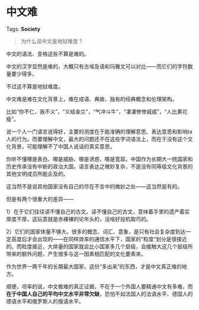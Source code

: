 # 中文难

Tags: **Society**

> 为什么说中文是地狱难度？



中文的语法、变格这些不算是难的。

中文的汉字显然是难的，大概只有古埃及语和玛雅文可以对比——而它们的字符数量要少得多。

不过这不算是地狱难度。

中文难是难在文化背景上，难在成语、典故、独有的经典概念和伦理架构。

比如“你不仁，我不义”，“义结金兰”，“气冲斗牛”，“凄凄惨惨戚戚”，“人比黄花瘦”。

说一个人一门语言说得好，主要的测度在于能准确的理解意思、表达意思和影响ta人的行为。而要理解中文，最大的问题还不在这些字词语法上，而在于没有这个文化背景，可能理解不了中国人说话的真实意思。

你听不懂哪是表白、哪是威胁、哪是诱惑、哪是宽容。中国作为长期大一统国家和历史传承没有中断的政治大国，语言表达之微妙复杂，不是没有同等级文化背景的其他文明成员所能企及的。

这当然不是说其他国家没有自己的尽在不言中的微妙之处——这当然是有的。

但是有两个很重大的差异——

1）在于它们往往读不懂自己的古文。读不懂自己的古文，意味着手里的遗产着实厚度不厚，这玩意就是赤裸裸的论年头的，没啥好投机取巧的。

2）它们的国家体量不够大。很多的概念、词汇、意象，是只有社会复杂度到达一定高度后才会出现的——在同样效率的通信水平下，国家的“粒度“划分是很接近的。而粒度接近，大体量的国家就会比小国家多几个层级，会接触大这几个层级所带来的额外问题，产生很多与这一因素相匹配的文化要素来。

作为世界一两千年的长期最大国家，这份“多出来”的东西，才是中文真正难的地方。

顺便，坦率的说，中文极难的真正证据，不在于一个外国人要精通中文有多难，而**在于中国人自己的平均中文水平非常欠缺**，恐怕不如法国人的法语水平、德国人的德语水平和俄罗斯人的俄语水平。



